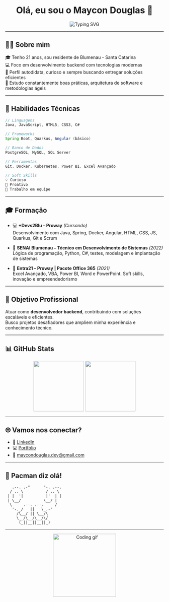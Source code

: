 <h1 align="center">Olá, eu sou o Maycon Douglas 👋</h1>

<p align="center">
  <img src="https://readme-typing-svg.demolab.com?font=Fira+Code&size=22&pause=1000&center=true&vCenter=true&width=440&lines=Desenvolvedor+Backend+em+formação;Apaixonado+por+tecnologia;Sempre+buscando+evoluir+🚀" alt="Typing SVG" />
</p>

---

## 👨‍💻 Sobre mim

🎓 Tenho 21 anos, sou residente de Blumenau - Santa Catarina  
💻 Foco em desenvolvimento backend com tecnologias modernas  
🧠 Perfil autodidata, curioso e sempre buscando entregar soluções eficientes  
🚀 Estudo constantemente boas práticas, arquitetura de software e metodologias ágeis  

---

## 🧠 Habilidades Técnicas

```java
// Linguagens
Java, JavaScript, HTML5, CSS3, C#

// Frameworks
Spring Boot, Quarkus, Angular (básico)

// Banco de Dados
PostgreSQL, MySQL, SQL Server

// Ferramentas
Git, Docker, Kubernetes, Power BI, Excel Avançado

// Soft Skills
💡 Curioso
🚀 Proativo
🤝 Trabalho em equipe
```

---

## 🎓 Formação

- 💻 **+Devs2Blu – Proway** *(Cursando)*  
  Desenvolvimento com Java, Spring, Docker, Angular, HTML, CSS, JS, Quarkus, Git e Scrum

- 🏫 **SENAI Blumenau – Técnico em Desenvolvimento de Sistemas** *(2022)*  
  Lógica de programação, Python, C#, testes, modelagem e implantação de sistemas

- 📘 **Entra21 – Proway | Pacote Office 365** *(2021)*  
  Excel Avançado, VBA, Power BI, Word e PowerPoint. Soft skills, inovação e empreendedorismo

---

## 🎯 Objetivo Profissional

Atuar como **desenvolvedor backend**, contribuindo com soluções escaláveis e eficientes.  
Busco projetos desafiadores que ampliem minha experiência e conhecimento técnico.

---

## 📊 GitHub Stats

<p align="center">
  <img src="https://github-readme-stats.vercel.app/api?username=MaycoonDev&show_icons=true&theme=tokyonight" height="160"/>
  <img src="https://github-readme-stats.vercel.app/api/top-langs/?username=MaycoonDev&layout=compact&theme=tokyonight" height="160"/>
</p>

---

## 🌐 Vamos nos conectar?

- 💼 [LinkedIn](https://www.linkedin.com/in/maycoondev/)
- 💻 [Portfólio](https://maycondevport.netlify.app/telainicial)
- 📧 maycondouglas.dev@gmail.com

---

## 👾 Pacman diz olá!

```
   .--. .-"      "-. .--.
  / .. \          / .. \
 | |  '|          |'  | |
 | \__/          \__/ |
  \     .--. .--.     /
   '-._/   ||   \_.-'
     /\__/ || \__/\
     \__/\__/\__/\/
      (_||__||__||_)
```

---

<p align="center">
  <img src="https://media.giphy.com/media/QssGEmpkyEOhBCb7e1/giphy.gif" width="200" alt="Coding gif" />
</p>
